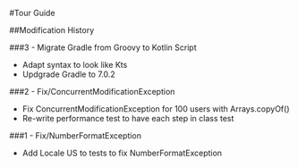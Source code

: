 #Tour Guide

##Modification History

###3 - Migrate Gradle from Groovy to Kotlin Script
- Adapt syntax to look like Kts
- Updgrade Gradle to 7.0.2

###2 - Fix/ConcurrentModificationException
- Fix ConcurrentModificationException for 100 users with Arrays.copyOf()
- Re-write performance test to have each step in class test

###1 - Fix/NumberFormatException
- Add Locale US to tests to fix NumberFormatException
